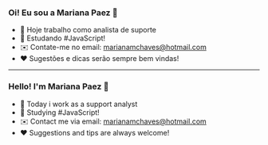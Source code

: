 ### Oi! Eu sou a Mariana Paez 👋

- 🔭 Hoje trabalho como analista de suporte 
- 🌱 Estudando #JavaScript!
- ✉️ Contate-me no email: marianamchaves@hotmail.com
- ❤️ Sugestões e dicas serão sempre bem vindas!
---------------------------------------------------
### Hello! I'm Mariana Paez 👋
- 🔭 Today i work as a support analyst
- 🌱 Studying #JavaScript!
- ✉️ Contact me via email: marianamchaves@hotmail.com
- ❤️ Suggestions and tips are always welcome!
